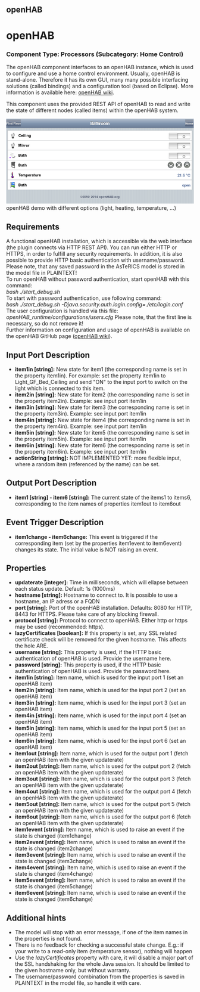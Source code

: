 ##

## openHAB

# openHAB

### Component Type: Processors (Subcategory: Home Control)

The openHAB component interfaces to an openHAB instance, which is used to configure and use a home control environment. Usually, openHAB is stand-alone. Therefore it has its own GUI, many many possible interfacing solutions (called bindings) and a configuration tool (based on Eclipse). More information is available here: [openHAB wiki](https://github.com/openhab/openhab/wiki).

This component uses the provided REST API of openHAB to read and write the state of different nodes (called items) within the openHAB system.

![Screenshot: openHAB demo with different options (light, heating, temperature, ...)](./img/openHAB_overview.png "Screenshot: openHAB demo with different options (light, heating, temperature, ...)")  
openHAB demo with different options (light, heating, temperature, ...)

## Requirements

A functional openHAB installation, which is accessible via the web interface (the plugin connects via HTTP REST API). You can run either HTTP or HTTPS, in order to fulfill any security requirements. In addition, it is also possible to provide HTTP basic authentication with username/password. Please note, that any saved password in the AsTeRICS model is stored in the model file in PLAINTEXT!  
To run openHAB without password authentication, start openHAB with this command:  
_bash ./start_debug.sh_  
To start with password authentication, use following command:  
_bash ./start_debug.sh -Djava.security.auth.login.config=./etc/login.conf_  
The user configuration is handled via this file:  
_openHAB_runtime/configurations/users.cfg_ Please note, that the first line is necessary, so do not remove it!  
Further information on configuration and usage of openHAB is available on the openHAB GitHub page ([openHAB wiki](https://github.com/openhab/openhab/wiki)).

## Input Port Description

- **item1in \[string\]:** New state for item1 (the corresponding name is set in the property item1in). For example: set the property item1in to Light_GF_Bed_Ceiling and send "ON" to the input port to switch on the light which is connected to this item.
- **item2in \[string\]:** New state for item2 (the corresponding name is set in the property item2in). Example: see input port item1in
- **item3in \[string\]:** New state for item3 (the corresponding name is set in the property item3in). Example: see input port item1in
- **item4in \[string\]:** New state for item4 (the corresponding name is set in the property item4in). Example: see input port item1in
- **item5in \[string\]:** New state for item5 (the corresponding name is set in the property item5in). Example: see input port item1in
- **item6in \[string\]:** New state for item6 (the corresponding name is set in the property item6in). Example: see input port item1in
- **actionString \[string\]:** NOT IMPLEMENTED YET: more flexible input, where a random item (referenced by the name) can be set.

## Output Port Description

- **item1 \[string\] - item6 \[string\]:** The current state of the items1 to items6, corresponding to the item names of properties item1out to item6out

## Event Trigger Description

- **item1change - item6change:** This event is triggered if the corresponding item (set by the properties item1event to item6event) changes its state. The initial value is NOT raising an event.

## Properties

- **updaterate \[integer\]:** Time in milliseconds, which will ellapse between each status update. Default: 1s (1000ms)
- **hostname \[string\]:** Hostname to connect to. It is possible to use a hostname, an IP adress or a FQDN
- **port \[string\]:** Port of the openHAB installation. Defaults: 8080 for HTTP, 8443 for HTTPS. Please take care of any blocking firewall.
- **protocol \[string\]:** Protocol to connect to openHAB. Either http or https may be used (recommended: https).
- **lazyCertificates \[boolean\]:** If this property is set, any SSL related certificate check will be removed for the given hostname. This affects the hole ARE.
- **username \[string\]:** This property is used, if the HTTP basic authentication of openHAB is used. Provide the username here.
- **password \[string\]:** This property is used, if the HTTP basic authentication of openHAB is used. Provide the password here.
- **item1in \[string\]:** Item name, which is used for the input port 1 (set an openHAB item)
- **item2in \[string\]:** Item name, which is used for the input port 2 (set an openHAB item)
- **item3in \[string\]:** Item name, which is used for the input port 3 (set an openHAB item)
- **item4in \[string\]:** Item name, which is used for the input port 4 (set an openHAB item)
- **item5in \[string\]:** Item name, which is used for the input port 5 (set an openHAB item)
- **item6in \[string\]:** Item name, which is used for the input port 6 (set an openHAB item)
- **item1out \[string\]:** Item name, which is used for the output port 1 (fetch an openHAB item with the given updaterate)
- **item2out \[string\]:** Item name, which is used for the output port 2 (fetch an openHAB item with the given updaterate)
- **item3out \[string\]:** Item name, which is used for the output port 3 (fetch an openHAB item with the given updaterate)
- **item4out \[string\]:** Item name, which is used for the output port 4 (fetch an openHAB item with the given updaterate)
- **item5out \[string\]:** Item name, which is used for the output port 5 (fetch an openHAB item with the given updaterate)
- **item6out \[string\]:** Item name, which is used for the output port 6 (fetch an openHAB item with the given updaterate)
- **item1event \[string\]:** Item name, which is used to raise an event if the state is changed (item1change)
- **item2event \[string\]:** Item name, which is used to raise an event if the state is changed (item2change)
- **item3event \[string\]:** Item name, which is used to raise an event if the state is changed (item3change)
- **item4event \[string\]:** Item name, which is used to raise an event if the state is changed (item4change)
- **item5event \[string\]:** Item name, which is used to raise an event if the state is changed (item5change)
- **item6event \[string\]:** Item name, which is used to raise an event if the state is changed (item6change)

## Additional hints

- The model will stop with an error message, if one of the item names in the properties is not found.
- There is no feedback for checking a successful state change. E.g.: if your write to a read-only item (temperature sensor), nothing will happen
- Use the _lazyCertificates_ property with care, it will disable a major part of the SSL handshaking for the whole Java session. It should be limited to the given hostname only, but without warranty.
- The username/password combination from the properties is saved in PLAINTEXT in the model file, so handle it with care.
